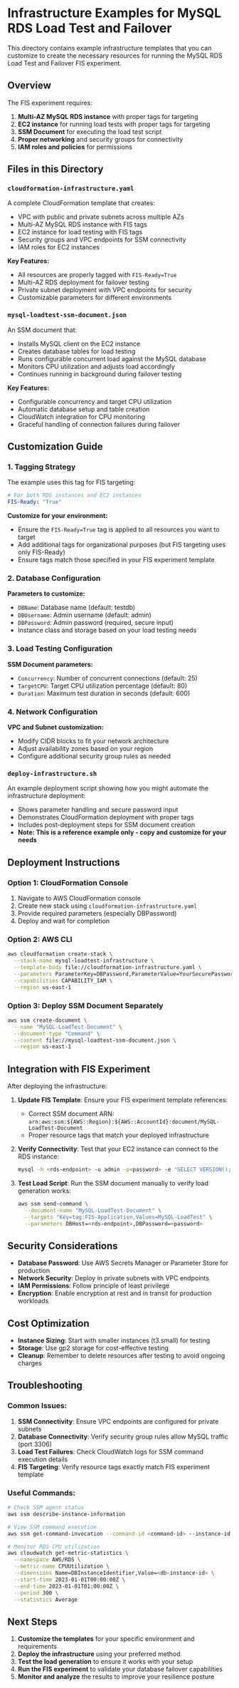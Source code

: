 # Infrastructure Examples for MySQL RDS Load Test and Failover

This directory contains example infrastructure templates that you can customize to create the necessary resources for running the MySQL RDS Load Test and Failover FIS experiment.

## Overview

The FIS experiment requires:
1. **Multi-AZ MySQL RDS instance** with proper tags for targeting
2. **EC2 instance** for running load tests with proper tags for targeting
3. **SSM Document** for executing the load test script
4. **Proper networking** and security groups for connectivity
5. **IAM roles and policies** for permissions

## Files in this Directory

### `cloudformation-infrastructure.yaml`
A complete CloudFormation template that creates:
- VPC with public and private subnets across multiple AZs
- Multi-AZ MySQL RDS instance with FIS tags
- EC2 instance for load testing with FIS tags
- Security groups and VPC endpoints for SSM connectivity
- IAM roles for EC2 instances

**Key Features:**
- All resources are properly tagged with `FIS-Ready=True`
- Multi-AZ RDS deployment for failover testing
- Private subnet deployment with VPC endpoints for security
- Customizable parameters for different environments

### `mysql-loadtest-ssm-document.json`
An SSM document that:
- Installs MySQL client on the EC2 instance
- Creates database tables for load testing
- Runs configurable concurrent load against the MySQL database
- Monitors CPU utilization and adjusts load accordingly
- Continues running in background during failover testing

**Key Features:**
- Configurable concurrency and target CPU utilization
- Automatic database setup and table creation
- CloudWatch integration for CPU monitoring
- Graceful handling of connection failures during failover

## Customization Guide

### 1. Tagging Strategy
The example uses this tag for FIS targeting:
```yaml
# For both RDS instances and EC2 instances
FIS-Ready: "True"
```

**Customize for your environment:**
- Ensure the `FIS-Ready=True` tag is applied to all resources you want to target
- Add additional tags for organizational purposes (but FIS targeting uses only FIS-Ready)
- Ensure tags match those specified in your FIS experiment template

### 2. Database Configuration
**Parameters to customize:**
- `DBName`: Database name (default: testdb)
- `DBUsername`: Admin username (default: admin)
- `DBPassword`: Admin password (required, secure input)
- Instance class and storage based on your load testing needs

### 3. Load Testing Configuration
**SSM Document parameters:**
- `Concurrency`: Number of concurrent connections (default: 25)
- `TargetCPU`: Target CPU utilization percentage (default: 80)
- `Duration`: Maximum test duration in seconds (default: 600)

### 4. Network Configuration
**VPC and Subnet customization:**
- Modify CIDR blocks to fit your network architecture
- Adjust availability zones based on your region
- Configure additional security group rules as needed

### `deploy-infrastructure.sh`
An example deployment script showing how you might automate the infrastructure deployment:
- Shows parameter handling and secure password input
- Demonstrates CloudFormation deployment with proper tags
- Includes post-deployment steps for SSM document creation
- **Note: This is a reference example only - copy and customize for your needs**

## Deployment Instructions

### Option 1: CloudFormation Console
1. Navigate to AWS CloudFormation console
2. Create new stack using `cloudformation-infrastructure.yaml`
3. Provide required parameters (especially DBPassword)
4. Deploy and wait for completion

### Option 2: AWS CLI
```bash
aws cloudformation create-stack \
  --stack-name mysql-loadtest-infrastructure \
  --template-body file://cloudformation-infrastructure.yaml \
  --parameters ParameterKey=DBPassword,ParameterValue=YourSecurePassword123 \
  --capabilities CAPABILITY_IAM \
  --region us-east-1
```

### Option 3: Deploy SSM Document Separately
```bash
aws ssm create-document \
  --name "MySQL-LoadTest-Document" \
  --document-type "Command" \
  --content file://mysql-loadtest-ssm-document.json \
  --region us-east-1
```

## Integration with FIS Experiment

After deploying the infrastructure:

1. **Update FIS Template**: Ensure your FIS experiment template references:
   - Correct SSM document ARN: `arn:aws:ssm:${AWS::Region}:${AWS::AccountId}:document/MySQL-LoadTest-Document`
   - Proper resource tags that match your deployed infrastructure

2. **Verify Connectivity**: Test that your EC2 instance can connect to the RDS instance:
   ```bash
   mysql -h <rds-endpoint> -u admin -p<password> -e "SELECT VERSION();"
   ```

3. **Test Load Script**: Run the SSM document manually to verify load generation works:
   ```bash
   aws ssm send-command \
     --document-name "MySQL-LoadTest-Document" \
     --targets "Key=tag:FIS-Application,Values=MySQL-LoadTest" \
     --parameters DBHost=<rds-endpoint>,DBPassword=<password>
   ```

## Security Considerations

- **Database Password**: Use AWS Secrets Manager or Parameter Store for production
- **Network Security**: Deploy in private subnets with VPC endpoints
- **IAM Permissions**: Follow principle of least privilege
- **Encryption**: Enable encryption at rest and in transit for production workloads

## Cost Optimization

- **Instance Sizing**: Start with smaller instances (t3.small) for testing
- **Storage**: Use gp2 storage for cost-effective testing
- **Cleanup**: Remember to delete resources after testing to avoid ongoing charges

## Troubleshooting

### Common Issues:
1. **SSM Connectivity**: Ensure VPC endpoints are configured for private subnets
2. **Database Connectivity**: Verify security group rules allow MySQL traffic (port 3306)
3. **Load Test Failures**: Check CloudWatch logs for SSM command execution details
4. **FIS Targeting**: Verify resource tags exactly match FIS experiment template

### Useful Commands:
```bash
# Check SSM agent status
aws ssm describe-instance-information

# View SSM command execution
aws ssm get-command-invocation --command-id <command-id> --instance-id <instance-id>

# Monitor RDS CPU utilization
aws cloudwatch get-metric-statistics \
  --namespace AWS/RDS \
  --metric-name CPUUtilization \
  --dimensions Name=DBInstanceIdentifier,Value=<db-instance-id> \
  --start-time 2023-01-01T00:00:00Z \
  --end-time 2023-01-01T01:00:00Z \
  --period 300 \
  --statistics Average
```

## Next Steps

1. **Customize the templates** for your specific environment and requirements
2. **Deploy the infrastructure** using your preferred method
3. **Test the load generation** to ensure it works with your setup
4. **Run the FIS experiment** to validate your database failover capabilities
5. **Monitor and analyze** the results to improve your resilience posture
